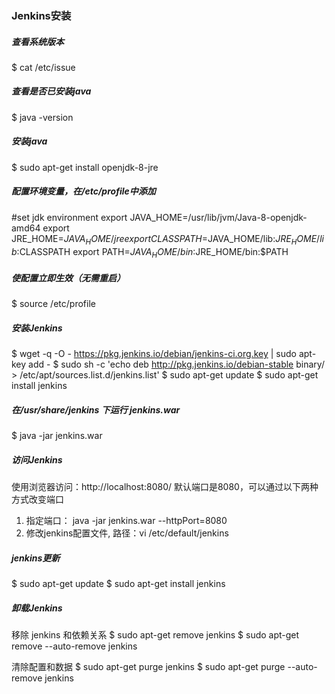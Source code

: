 ### Jenkins安装


##### 查看系统版本
$ cat /etc/issue

##### 查看是否已安装java
$ java -version

##### 安装java
$ sudo apt-get install openjdk-8-jre

##### 配置环境变量，在/etc/profile中添加
#set jdk environment 
export JAVA_HOME=/usr/lib/jvm/Java-8-openjdk-amd64 
export JRE_HOME=$JAVA_HOME/jre 
export CLASSPATH=$JAVA_HOME/lib:$JRE_HOME/lib:$CLASSPATH 
export PATH=$JAVA_HOME/bin:$JRE_HOME/bin:$PATH 

##### 使配置立即生效（无需重启）
$ source /etc/profile

##### 安装Jenkins
$ wget -q -O - https://pkg.jenkins.io/debian/jenkins-ci.org.key | sudo apt-key add - 
$ sudo sh -c 'echo deb http://pkg.jenkins.io/debian-stable binary/ > /etc/apt/sources.list.d/jenkins.list' 
$ sudo apt-get update 
$ sudo apt-get install jenkins 

##### 在/usr/share/jenkins 下运行 jenkins.war
$ java -jar jenkins.war

##### 访问Jenkins
使用浏览器访问：http://localhost:8080/
默认端口是8080，可以通过以下两种方式改变端口
1. 指定端口： java -jar jenkins.war --httpPort=8080
2. 修改jenkins配置文件, 路径：vi /etc/default/jenkins

##### jenkins更新
$ sudo apt-get update
$ sudo apt-get install jenkins

##### 卸载Jenkins
移除 jenkins 和依赖关系
$ sudo apt-get remove jenkins
$ sudo apt-get remove --auto-remove jenkins

清除配置和数据
$ sudo apt-get purge jenkins
$ sudo apt-get purge --auto-remove jenkins
